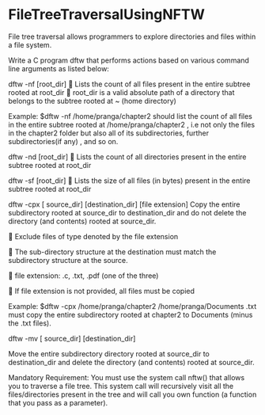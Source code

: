# FileTreeTraversalUsingNFTW
File tree traversal allows programmers to explore directories and files within a file system.

Write a C program dftw that performs actions based on various command line arguments as 
listed below: 

dftw -nf [root_dir] 
 Lists the count of all files present in the entire subtree rooted at root_dir 
 root_dir is a valid absolute path of a directory that belongs to the subtree rooted at ~ 
(home directory) 

Example: $dftw -nf /home/pranga/chapter2 should list the count of all files in the entire 
subtree rooted at /home/pranga/chapter2 , i.e not only the files in the chapter2 folder but 
also all of its subdirectories, further subdirectories(if any) , and so on. 

dftw -nd [root_dir] 
 Lists the count of all directories present in the entire subtree rooted at root_dir 

dftw -sf [root_dir] 
 Lists the size of all files (in bytes) present in the entire subtree rooted at root_dir 

dftw -cpx [ source_dir] [destination_dir] [file extension] 
Copy the entire subdirectory rooted at source_dir to destination_dir and do not delete the 
directory (and contents) rooted at source_dir. 

 Exclude files of type denoted by the file extension

 The sub-directory structure at the destination must match the subdirectory structure at 
the source. 

 file extension: .c, .txt, .pdf (one of the three) 

 If file extension is not provided, all files must be copied 

Example: $dftw -cpx /home/pranga/chapter2 /home/pranga/Documents .txt must copy 
the entire subdirectory rooted at chapter2 to Documents (minus the .txt files). 

dftw -mv [ source_dir] [destination_dir] 

Move the entire subdirectory directory rooted at source_dir to destination_dir and delete the 
directory (and contents) rooted at source_dir. 

Mandatory Requirement: 
You must use the system call nftw() that allows you to traverse a file tree. This system call 
will recursively visit all the files/directories present in the tree and will call you own 
function (a function that you pass as a parameter).
